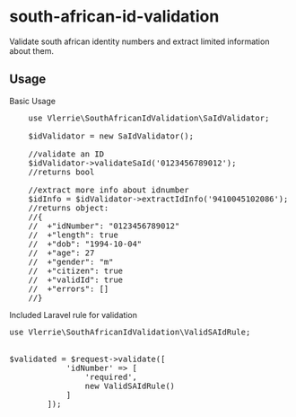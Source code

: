 # south-african-id-validation

Validate south african identity numbers and extract limited information about them.

## Usage

Basic Usage
<pre>
    use Vlerrie\SouthAfricanIdValidation\SaIdValidator;

    $idValidator = new SaIdValidator();

    //validate an ID
    $idValidator->validateSaId('0123456789012');
    //returns bool

    //extract more info about idnumber
    $idInfo = $idValidator->extractIdInfo('9410045102086');
    //returns object:
    //{
    //  +"idNumber": "0123456789012"
    //  +"length": true
    //  +"dob": "1994-10-04"
    //  +"age": 27
    //  +"gender": "m"
    //  +"citizen": true
    //  +"validId": true
    //  +"errors": []
    //}
</pre>

Included Laravel rule for validation
<pre>
use Vlerrie\SouthAfricanIdValidation\ValidSAIdRule;


$validated = $request->validate([
            'idNumber' => [
                'required', 
                new ValidSAIdRule()
            ]
        ]);
</pre>
